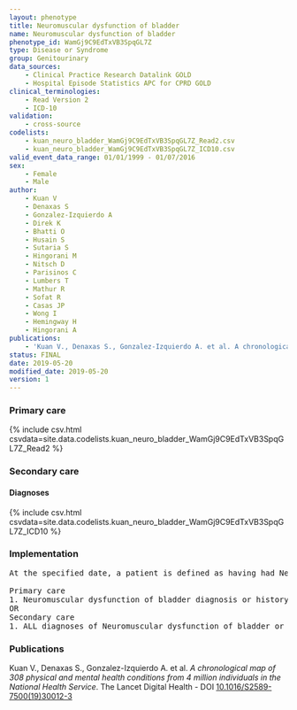 ```yaml
---
layout: phenotype
title: Neuromuscular dysfunction of bladder
name: Neuromuscular dysfunction of bladder
phenotype_id: WamGj9C9EdTxVB3SpqGL7Z 
type: Disease or Syndrome
group: Genitourinary
data_sources: 
    - Clinical Practice Research Datalink GOLD
    - Hospital Episode Statistics APC for CPRD GOLD
clinical_terminologies: 
    - Read Version 2
    - ICD-10
validation: 
    - cross-source
codelists: 
    - kuan_neuro_bladder_WamGj9C9EdTxVB3SpqGL7Z_Read2.csv
    - kuan_neuro_bladder_WamGj9C9EdTxVB3SpqGL7Z_ICD10.csv
valid_event_data_range: 01/01/1999 - 01/07/2016
sex: 
    - Female
    - Male
author: 
    - Kuan V
    - Denaxas S
    - Gonzalez-Izquierdo A
    - Direk K
    - Bhatti O
    - Husain S
    - Sutaria S
    - Hingorani M
    - Nitsch D
    - Parisinos C
    - Lumbers T
    - Mathur R
    - Sofat R
    - Casas JP
    - Wong I
    - Hemingway H
    - Hingorani A
publications: 
    - 'Kuan V., Denaxas S., Gonzalez-Izquierdo A. et al. A chronological map of 308 physical and mental health conditions from 4 million individuals in the National Health Service. The Lancet Digital Health - DOI: 10.1016/S2589-7500(19)30012-3' 
status: FINAL
date: 2019-05-20
modified_date: 2019-05-20
version: 1
---
```

### Primary care 
{% include csv.html csvdata=site.data.codelists.kuan_neuro_bladder_WamGj9C9EdTxVB3SpqGL7Z_Read2 %}
### Secondary care 
#### Diagnoses 
{% include csv.html csvdata=site.data.codelists.kuan_neuro_bladder_WamGj9C9EdTxVB3SpqGL7Z_ICD10 %}
### Implementation 
<pre>At the specified date, a patient is defined as having had Neuromuscular dysfunction of bladder IF they meet the criteria for any of the following on or before the specified date. The earliest date on which the individual meets any of the following criteria on or before the specified date is defined as the first event date:

Primary care
1. Neuromuscular dysfunction of bladder diagnosis or history of diagnosis during a consultation 
OR
Secondary care
1. ALL diagnoses of Neuromuscular dysfunction of bladder or history of diagnosis during a hospitalization</pre> 
 
### Publications 
Kuan V., Denaxas S., Gonzalez-Izquierdo A. et al. _A chronological map of 308 physical and mental health conditions from 4 million individuals in the National Health Service_. The Lancet Digital Health - DOI <a href='https://www.thelancet.com/journals/landig/article/PIIS2589-7500(19)30012-3/fulltext'>10.1016/S2589-7500(19)30012-3</a>